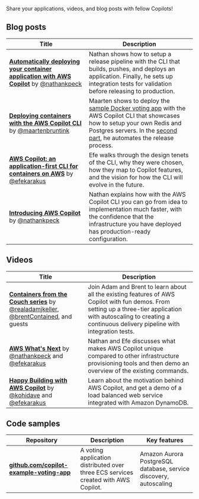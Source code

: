 Share your applications, videos, and blog posts with fellow Copilots!

## Blog posts

| Title      | Description                          |
| ----------- | ------------------------------------ |
| [**Automatically deploying your container application with AWS Copilot**](https://aws.amazon.com/blogs/containers/automatically-deploying-your-container-application-with-aws-copilot/) by <a href="https://twitter.com/nathankpeck">@nathankpeck</a> | Nathan shows how to setup a release pipeline with the CLI that builds, pushes, and deploys an application. Finally, he sets up integration tests for validation before releasing to production. |
| [**Deploying containers with the AWS Copilot CLI**](https://maartenbruntink.nl/blog/2020/08/16/deploying-containers-with-the-aws-copilot-cli-part-1/) by <a href="https://twitter.com/maartenbruntink">@maartenbruntink</a> | Maarten shows to deploy the [sample Docker voting app](https://github.com/dockersamples/example-voting-app) with the AWS Copilot CLI that showcases how to setup your own Redis and Postgres servers. In the [second part](https://maartenbruntink.nl/blog/2020/08/16/deploying-containers-with-the-aws-copilot-cli-part-2), he automates the release process. |
| [**AWS Copilot: an application-first CLI for containers on AWS**](https://aws.amazon.com/blogs/containers/aws-copilot-an-application-first-cli-for-containers-on-aws/) by <a href="https://twitter.com/efekarakus">@efekarakus</a> | Efe walks through the design tenets of the CLI, why they were chosen, how they map to Copilot features, and the vision for how the CLI will evolve in the future.  |
| [**Introducing AWS Copilot**](https://aws.amazon.com/blogs/containers/introducing-aws-copilot/) by <a href="https://twitter.com/nathankpeck">@nathankpeck</a> | Nathan explains how with the AWS Copilot CLI you can go from idea to implementation much faster, with the confidence that the infrastructure you have deployed has production-ready configuration. |



## Videos

| Title      | Description                          |
| ----------- | ------------------------------------ |
| [**Containers from the Couch series**](https://www.youtube.com/c/ContainersfromtheCouch/search?query=copilot) by <a href="https://twitter.com/realadamjkeller">@realadamjkeller</a>, <a href="https://twitter.com/brentContained">@brentContained</a>, and guests | Join Adam and Brent to learn about all the existing features of AWS Copilot with fun demos. From setting up a three-tier application with autoscaling to creating a continuous delivery pipeline with integration tests. |
| [**AWS What's Next**](https://www.youtube.com/watch?v=vmTJgVDERZU) by <a href="https://twitter.com/nathankpeck">@nathankpeck</a> and <a href="https://twitter.com/efekarakus">@efekarakus</a> | Nathan and Efe discusses what makes AWS Copilot unique compared to other infrastructure provisioning tools and then demo an overview of the existing commands. |
| [**Happy Building with AWS Copilot**](https://www.youtube.com/watch?v=drYy_V7X1BU) by <a href="https://twitter.com/kohidave">@kohidave</a> and <a href="https://twitter.com/efekarakus">@efekarakus</a> | Learn about the motivation behind AWS Copilot, and get a demo of a load balanced web service integrated with Amazon DynamoDB. |



## Code samples

| Repository      | Description                          | Key features |
| ----------- | ------------------------------------ | ------------ |
[**github.com/copilot-example-voting-app**](https://github.com/copilot-example-voting-app) | A voting application distributed over three ECS services created with AWS Copilot. | Amazon Aurora PostgreSQL database, service discovery, autoscaling |